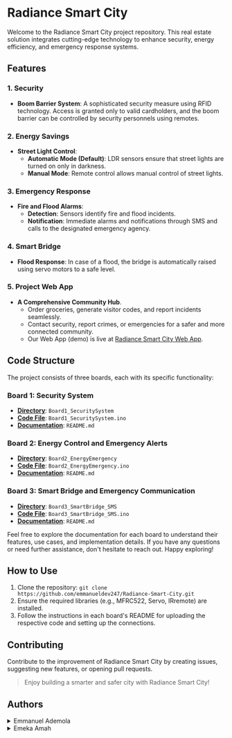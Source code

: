 # Radiance Smart City

Welcome to the Radiance Smart City project repository. This real estate solution integrates cutting-edge technology to enhance security, energy efficiency, and emergency response systems.

## Features

### 1. Security

- **Boom Barrier System**: A sophisticated security measure using RFID technology. Access is granted only to valid cardholders, and the boom barrier can be controlled by security personnels using remotes.

### 2. Energy Savings

- **Street Light Control**:
  - **Automatic Mode (Default)**: LDR sensors ensure that street lights are turned on only in darkness.
  - **Manual Mode**: Remote control allows manual control of street lights.

### 3. Emergency Response

- **Fire and Flood Alarms**:
  - **Detection**: Sensors identify fire and flood incidents.
  - **Notification**: Immediate alarms and notifications through SMS and calls to the designated emergency agency.

### 4. Smart Bridge

- **Flood Response**: In case of a flood, the bridge is automatically raised using servo motors to a safe level.

### 5. Project Web App

- **A Comprehensive Community Hub**.
   - Order groceries, generate visitor codes, and report incidents seamlessly.
   - Contact security, report crimes, or emergencies for a safer and more connected community.
   - Our Web App (demo) is live at [Radiance Smart City Web App](https://radiancesmartcity.free.nf).

## Code Structure

The project consists of three boards, each with its specific functionality:

### Board 1: Security System

- [**Directory**](./Board1_SecuritySystem): `Board1_SecuritySystem`
- [**Code File**](./Board1_SecuritySystem/Board1_SecuritySystem.ino): `Board1_SecuritySystem.ino`
- [**Documentation**](./Board1_SecuritySystem/README.md): `README.md`


### Board 2: Energy Control and Emergency Alerts

- [**Directory**](./Board2_EnergyEmergency): `Board2_EnergyEmergency`
- [**Code File**](./Board2_EnergyEmergency/Board2_EnergyEmergency.ino): `Board2_EnergyEmergency.ino`
- [**Documentation**](./Board2_EnergyEmergency/README.md): `README.md`

### Board 3: Smart Bridge and Emergency Communication

- [**Directory**](./Board3_SmartBridge_SMS): `Board3_SmartBridge_SMS`
- [**Code File**](./Board3_SmartBridge_SMS/Board3_SmartBridge_SMS.ino): `Board3_SmartBridge_SMS.ino`
- [**Documentation**](./BBoard3_SmartBridge_SMS/README.md): `README.md`

Feel free to explore the documentation for each board to understand their features, use cases, and implementation details. If you have any questions or need further assistance, don't hesitate to reach out. Happy exploring!

## How to Use

1. Clone the repository: `git clone https://github.com/emmanueldev247/Radiance-Smart-City.git`
2. Ensure the required libraries (e.g., MFRC522, Servo, IRremote) are installed.
3. Follow the instructions in each board's README for uploading the respective code and setting up the connections.


## Contributing

Contribute to the improvement of Radiance Smart City by creating issues, suggesting new features, or opening pull requests.

> Enjoy building a smarter and safer city with Radiance Smart City!

## Authors

<details>
    <summary>Emmanuel Ademola</summary>
    <ul>
    <li><a href="https://www.github.com/emmanueldev247">Github</a></li>
    <li><a href="https://www.twitter.com/emmanueldev247">Twitter</a></li>
    <li><a href="mailto:mailemmydee@gmail.com">e-mail</a></li>
    </ul>
</details>
<details>
    <summary>Emeka Amah</summary>
    <ul>
    <li><a href="mailto:patnet84@gmail.com">e-mail</a></li>
    </ul>
</details>
